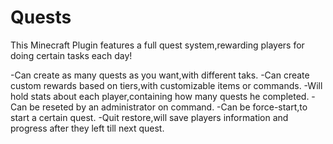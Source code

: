 # Quests

This Minecraft Plugin features a full quest system,rewarding players for doing certain tasks each day!

-Can create as many quests as you want,with different taks.
-Can create custom rewards based on tiers,with customizable items or commands.
-Will hold stats about each player,containing how many quests he completed.
-Can be reseted by an administrator on command.
-Can be force-start,to start a certain quest.
-Quit restore,will save players information and progress after they left till next quest.
